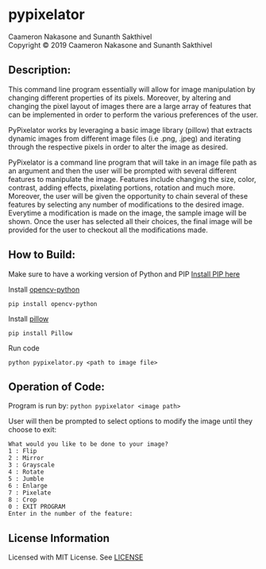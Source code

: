 # pypixelator

Caameron Nakasone and Sunanth Sakthivel</br>
Copyright © 2019 Caameron Nakasone and Sunanth Sakthivel

## Description:
This command line program essentially will allow for image manipulation by changing different properties of its pixels. Moreover, by altering and changing the pixel layout of images there are a large array of features that can be implemented in order to perform the various preferences of the user. 

PyPixelator works by leveraging a basic image library (pillow) that extracts dynamic images from different image files (i.e .png, .jpeg) and iterating through the respective pixels in order to alter the image as desired. 

PyPixelator is a command line program that will take in an image file path as an argument and then the user will be prompted with several different features to manipulate the image. Features include changing the size, color, contrast, adding effects, pixelating portions, rotation and much more. Moreover, the user will be given the opportunity to chain several of these features by selecting any number of modifications to the desired image. Everytime a modification is made on the image, the sample image will be shown. Once the user has selected all their choices, the final image will be provided for the user to checkout all the modifications made. 

## How to Build:
Make sure to have a working version of Python and PIP
[Install PIP here](https://pip.pypa.io/en/stable/installing/)

Install [opencv-python](https://pypi.org/project/opencv-python/)
```
pip install opencv-python 
```

Install [pillow](https://pypi.org/project/Pillow/2.2.2/)
```
pip install Pillow
```

Run code
```
python pypixelator.py <path to image file>
```
## Operation of Code:

Program is run by: `python pypixelator <image path>`

User will then be prompted to select options to modify the image until they choose to exit: 

    What would you like to be done to your image?
    1 : Flip
    2 : Mirror
    3 : Grayscale
    4 : Rotate
    5 : Jumble
    6 : Enlarge
    7 : Pixelate
    8 : Crop
    0 : EXIT PROGRAM
    Enter in the number of the feature: 
    
## License Information
Licensed with MIT License. See [LICENSE](/LICENSE)
